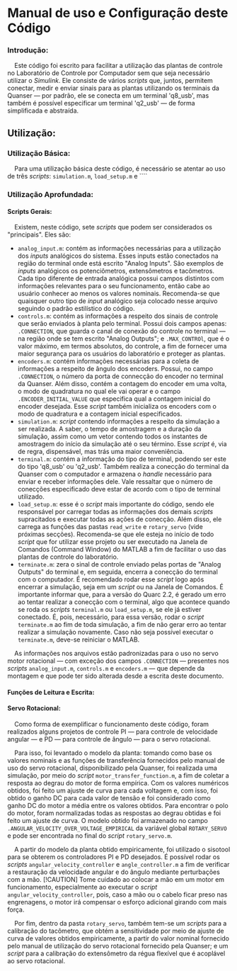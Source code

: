 # Manual de uso e Configuração deste Código

### Introdução:

&nbsp;&nbsp;&nbsp;&nbsp;Este código foi escrito para facilitar a utilização das plantas de controle no Laboratório de Controle por Computador sem que seja necessário utilizar o _Simulink_. Ele consiste de vários _scripts_ que, juntos, permitem conectar, medir e enviar sinais para as plantas utilizando os terminais da Quanser — por padrão, ele se conecta em um terminal 'q8_usb', mas também é possível especificar um terminal 'q2_usb' — de forma simplificada e abstraída.

## Utilização:
### Utilização Básica:

&nbsp;&nbsp;&nbsp;&nbsp;Para uma utilização básica deste código, é necessário se atentar ao uso de três _scripts_: ``simulation.m``, ``load_setup.m`` e ````

### Utilização Aprofundada:
#### Scripts Gerais:

&nbsp;&nbsp;&nbsp;&nbsp;Existem, neste código, sete _scripts_ que podem ser considerados os "principais". Eles são:
* ``analog_input.m``: contém as informações necessárias para a utilização dos _inputs_ analógicos do sistema. Esses inputs estão conectados na região do terminal onde está escrito "Analog Inputs". São exemplos de _inputs_ analógicos os potenciômetros, extensômetros e tacômetros. Cada tipo diferente de entrada analógica possui campos distintos com informações relevantes para o seu funcionamento, então cabe ao usuário conhecer ao menos os valores nominais. Recomenda-se que quaisquer outro tipo de _input_ analógico seja colocado nesse arquivo seguindo o padrão estilístico do código.
* ``controls.m``: contém as informações a respeito dos sinais de controle que serão enviados à planta pelo terminal. Possui dois campos apenas: ``.CONNECTION``, que guarda o canal de conexão do controle no terminal — na região onde se tem escrito "Analog Outputs"; e ``.MAX_CONTROl``, que é o valor máximo, em termos absolutos, do controle, a fim de fornecer uma maior segurança para os usuários do laboratório e proteger as plantas.
* ``encoders.m``: contém informações necessárias para a coleta de informações a respeito de ângulo dos encoders. Possui, no campo ``.CONNECTION``, o número da porta de connecção do encoder no terminal da Quanser. Além disso, contém a contagem do encoder em uma volta, o modo de quadratura no qual ele vai operar e o campo ``.ENCODER_INITIAL_VALUE`` que especifica qual a contagem inicial do encoder desejada. Esse _script_ também inicializa os encoders com o modo de quadratura e a contagem inicial especificados.
* ``simulation.m``: _script_ contendo informações a respeito da simulação a ser realizada. A saber, o tempo de amostragem e a duração da simulação, assim como um vetor contendo todos os instantes de amostragem do início da simulação até o seu término. Esse _script_ é, via de regra, dispensável, mas trás uma maior conveniência.
* ``terminal.m``: contém a informação do tipo de terminal, podendo ser este do tipo 'q8_usb' ou 'q2_usb'. Também realiza a conecção do terminal da Quanser com o computador e armazena o _handle_ necessário para enviar e receber informações dele. Vale ressaltar que o número de conecções especificado deve estar de acordo com o tipo de terminal utilizado.
* ``load_setup.m``: esse é o _script_ mais importante do código, sendo ele responsável por carregar todas as informações dos demais _scripts_ supracitados e executar todas as ações de conecção. Além disso, ele carrega as funções das pastas ``read_write`` e ``rotary_servo`` (vide próximas secções). Recomenda-se que ele esteja no início de todo _script_ que for utilizar esse projeto ou ser executado na Janela de Comandos (Command Window) do MATLAB a fim de facilitar o uso das plantas de controle do laboratório.
* ``terminate.m``: zera o sinal de controle enviado pelas portas de "Analog Outputs" do terminal e, em seguida, encerra a conecção do terminal com o computador. É recomendado rodar esse _script_ logo após encerrar a simulação, seja em um _script_ ou na Janela de Comandos. É importante informar que, para a versão do Quarc 2.2, é gerado um erro ao tentar realizar a conecção com o terminal, algo que acontece quando se roda os _scripts_ ``terminal.m`` ou ``load_setup.m``, se ele já estiver conectado. É, pois, necessário, para essa versão, rodar o _script_ ``terminate.m`` ao fim de toda simulação, a fim de não gerar erro ao tentar realizar a simulação novamente. Caso não seja possível executar o ``terminate.m``, deve-se reiniciar o MATLAB.

&nbsp;&nbsp;&nbsp;&nbsp;As informações nos arquivos estão padronizadas para o uso no servo motor rotacional — com exceção dos campos ``.CONNECTION`` — presentes nos _scripts_ ``analog_input.m``, ``controls.m`` e ``encoders.m`` — que depende da montagem e que pode ter sido alterada desde a escrita deste documento.

#### Funções de Leitura e Escrita:

#### Servo Rotacional:

&nbsp;&nbsp;&nbsp;&nbsp;Como forma de exemplificar o funcionamento deste código, foram realizados alguns projetos de controle PI — para controle de velocidade angular — e PD — para controle de ângulo — para o servo rotacional.

&nbsp;&nbsp;&nbsp;&nbsp;Para isso, foi levantado o modelo da planta: tomando como base os valores nominais e as funções de transferência fornecidos pelo manual de uso do servo rotacional, disponibilizado pela Quanser, foi realizada uma simulação, por meio do _script_ ``motor_transfer_function.m``, a fim de coletar a resposta ao degrau do motor de forma empírica. Com os valores numéricos obtidos, foi feito um ajuste de curva para cada voltagem e, com isso, foi obtido o ganho DC para cada valor de tensão e foi considerado como ganho DC do motor a média entre os valores obtidos. Para encontrar o polo do motor, foram normalizadas todas as respostas ao degrau obtidas e foi feito um ajuste de curva. O modelo obtido foi armazenado no campo ``.ANGULAR_VELOCITY_OVER_VOLTAGE_EMPIRICAL`` da variável global ``ROTARY_SERVO`` e pode ser encontrada no final do _script_ ``rotary_servo.m``.

&nbsp;&nbsp;&nbsp;&nbsp;A partir do modelo da planta obtido empiricamente, foi utilizado o sisotool para se obterem os controladores PI e PD desejados. É possível rodar os _scripts_ ``angular_velocity_controller`` e ``angle_controller.m`` a fim de verificar a restauração da velocidade angular e do ângulo mediante perturbações com a mão.
[!CAUTION]
Tome cuidado ao colocar a mão em um motor em funcionamento, especialmente ao executar o _script_ ``angular_velocity_controller``, pois, caso a mão ou o cabelo ficar preso nas engrenagens, o motor irá compensar o esforço adicional girando com mais força.

&nbsp;&nbsp;&nbsp;&nbsp;Por fim, dentro da pasta ``rotary_servo``, também tem-se um _scripts_ para a calibração do tacômetro, que obtém a sensitividade por meio de ajuste de curva de valores obtidos empiricamente, a partir do valor nominal fornecido pelo manual de utilização do servo rotacional fornecido pela Quanser; e um _script_ para a calibração do extensômetro da régua flexível que é acoplável ao servo rotacional.
